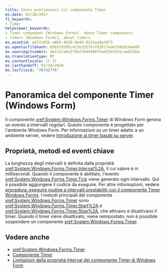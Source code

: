 ```yaml
---
title: Cenni preliminari sul componente Timer
ms.date: 03/30/2017
f1_keywords:
- Timer
helpviewer_keywords:
- Timer component [Windows Forms], about Timer components
- timers [Windows Forms], about timers
ms.assetid: e672c05b-a8b6-4b26-9e4d-9223aa9e3873
ms.openlocfilehash: 83b52d395cdc3e3357bcf83517eab258a5c8ae08
ms.sourcegitcommit: de17a7a0a37042f0d4406f5ae5393531caeb25ba
ms.translationtype: MT
ms.contentlocale: it-IT
ms.lasthandoff: 01/24/2020
ms.locfileid: "76742776"
---
```

# <a name="timer-component-overview-windows-forms"></a>Panoramica del componente Timer (Windows Form)
Il componente <xref:System.Windows.Forms.Timer> di Windows Form genera un evento a intervalli regolari. Questo componente è progettato per l'ambiente Windows Form. Per informazioni su un timer adatto a un ambiente server, vedere [Introduzione ai timer basati su server](https://docs.microsoft.com/previous-versions/visualstudio/visual-studio-2008/tb9yt5e6(v=vs.90)).  
  
## <a name="key-properties-methods-and-events"></a>Proprietà, metodi ed eventi chiave  
 La lunghezza degli intervalli è definita dalla proprietà <xref:System.Windows.Forms.Timer.Interval%2A>, il cui valore è in millisecondi. Quando il componente è abilitato, l'evento <xref:System.Windows.Forms.Timer.Tick> viene generato ogni intervallo. Qui è possibile aggiungere il codice da eseguire. Per altre informazioni, vedere [procedura: eseguire routine a intervalli prestabiliti con il componente Timer Windows Forms](run-procedures-at-set-intervals-with-wf-timer-component.md). I metodi principali del componente <xref:System.Windows.Forms.Timer> sono <xref:System.Windows.Forms.Timer.Start%2A> e <xref:System.Windows.Forms.Timer.Stop%2A>, che attivano e disattivano il timer. Quando il timer viene disattivato, viene reimpostato; non è possibile sospendere un componente <xref:System.Windows.Forms.Timer>.  
  
## <a name="see-also"></a>Vedere anche

- <xref:System.Windows.Forms.Timer>
- [Componente Timer](timer-component-windows-forms.md)
- [Limitazioni della proprietà Interval del componente Timer di Windows Form](limitations-of-the-timer-component-interval-property.md)
